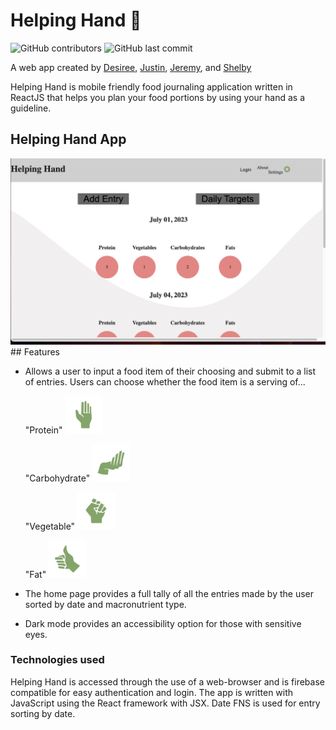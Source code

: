 <!-- helping-hand created by
1. Desiree
2. Justin
3. Jeremy
4. Shelby -->

# Helping Hand :wave:

![GitHub contributors](https://img.shields.io/github/contributors/descush/helping-hand) ![GitHub last commit](https://img.shields.io/github/last-commit/descush/helping-hand)

A web app created by [Desiree](https://github.com/descush), [Justin](https://github.com/jgreener6), [Jeremy](https://github.com/jlschlossman), and [Shelby]()

Helping Hand is mobile friendly food journaling application written in ReactJS that helps you plan your food portions by using your hand as a guideline.

## Helping Hand App

<img src="frontend/helping-hand/src/Assets/appimg.png">
## Features

- Allows a user to input a food item of their choosing and submit to a list of entries. Users can choose whether the food item is a serving of...


    "Protein"
    <img src="frontend/helping-hand/src/Assets/palm.png" height="60" width="60" >
     
    "Carbohydrate"
    <img src="frontend/helping-hand/src/Assets/cuppedHand.png" height="60" width="60" >

    "Vegetable"
    <img src="frontend/helping-hand/src/Assets/fist.png" height="60" width="60" >

    "Fat"
    <img src="frontend/helping-hand/src/Assets/thumb.png" height="60" width="60" >

- The home page provides a full tally of all the entries made by the user sorted by date and macronutrient type.

- Dark mode provides an accessibility option for those with sensitive eyes.

### Technologies used

Helping Hand is accessed through the use of a web-browser and is firebase compatible for easy authentication and login. The app is written with JavaScript using the React framework with JSX. Date FNS is used for entry sorting by date.
